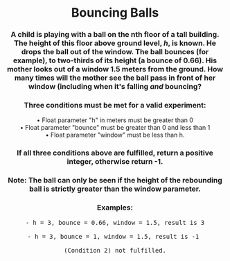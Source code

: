 <div align = "center">

# Bouncing Balls

</div>

<div align = "center">

<h3>A child is playing with a ball on the nth floor of a tall building. The height of this floor above ground level, <em>h</em>, is known. He drops the ball out of the window. The ball bounces (for example), to two-thirds of its height (a bounce of 0.66). His mother looks out of a window 1.5 meters from the ground. How many times will the mother see the ball pass in front of her window (including when it's falling <em>and</em> bouncing?</h3>

<h3>Three conditions must be met for a valid experiment:</h3>

<div align = "center">• Float parameter "h" in meters must be greater than 0</div>
<div align = "center">• Float parameter "bounce" must be greater than 0 and less than 1</div>
<div align = "center">• Float parameter "window" must be less than h.</div>

<h3>
<strong>If all three conditions above are fulfilled, return a positive integer, otherwise return -1.</strong>
</h3>

<h3> <strong>Note:</strong> The ball can only be seen if the height of the rebounding ball is strictly greater than the window parameter.
</h3>

<h3><strong>Examples:</strong>
</h3>

<pre>- h = 3, bounce = 0.66, window = 1.5, result is 3

- h = 3, bounce = 1, window = 1.5, result is -1 

(Condition 2) not fulfilled.
</pre>
</div>

